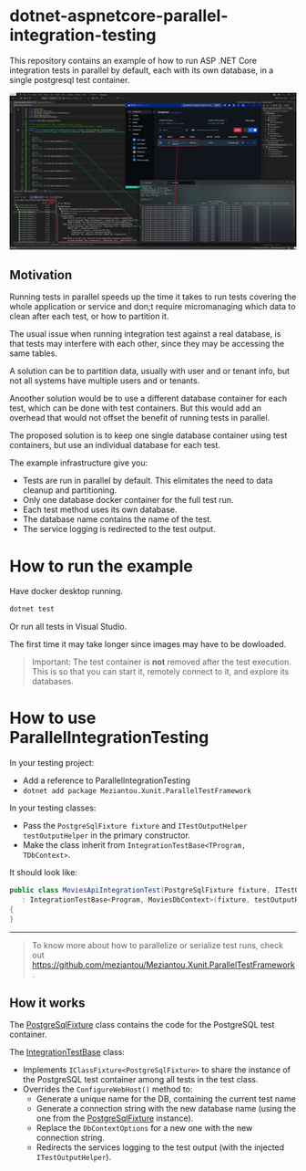 # dotnet-aspnetcore-parallel-integration-testing
This repository contains an example of how to run ASP .NET Core integration tests in parallel by default, each with its own database, in a single postgresql test container.

![A screenshot of visual studio showing the tests, the total time and the logs in the test output. on the right, Docker Desktop showing 1 PostgreSQL container running, and a console connected to that container listing the databases. There is one database for each test.](paralla-integration-tests-dotnet.png "Parallel integrations tests with 1 container and 1 DB per test.")

## Motivation
Running tests in parallel speeds up the time it takes to run tests covering the whole application or service and don;t require  micromanaging which data to clean after each test, or how to partition it.

The usual issue when running integration test against a real database, is that tests may interfere with each other, since they may be accessing the same tables.

A solution can be to partition data, usually with user and or tenant info, but not all systems have multiple users and or tenants. 

Anoother solution would be to use a different database container for each test, which can be done with test containers. But this would add an overhead that would not offset the benefit of running tests in parallel.

The proposed solution is to keep one single database container using test containers, but use an individual database for each test.

The example infrastructure give you:
- Tests are run in parallel by default. This elimitates the need to data cleanup and partitioning.
- Only one database docker container for the full test run.
- Each test method uses its own database.
- The database name contains the name of the test.
- The service logging is redirected to the test output.


# How to run the example
Have docker desktop running.

```bash
dotnet test
```

Or run all tests in Visual Studio.

The first time it may take longer since images may have to be dowloaded.

> Important: The test container is **not** removed after the test execution. This is so that you can start it, remotely connect to it, and explore its databases.

# How to use ParallelIntegrationTesting
In your testing project:
- Add a reference to ParallelIntegrationTesting
- `dotnet add package Meziantou.Xunit.ParallelTestFramework`

In your testing classes:
 - Pass the `PostgreSqlFixture fixture` and `ITestOutputHelper testOutputHelper` in the primary constructor.
 - Make the class inherit from `IntegrationTestBase<TProgram, TDbContext>`.

 It should look like:
 ```csharp
 public class MoviesApiIntegrationTest(PostgreSqlFixture fixture, ITestOutputHelper testOutputHelper)
    : IntegrationTestBase<Program, MoviesDbContext>(fixture, testOutputHelper)
{
}
 ```
---
 > To know more about how to parallelize or serialize test runs, check out https://github.com/meziantou/Meziantou.Xunit.ParallelTestFramework
.

## How it works
The [PostgreSqlFixture](./ParallelIntegrationTesting/PostgreSqlFixture.cs) class contains the code for the PostgreSQL test container.

The [IntegrationTestBase](./ParallelIntegrationTesting/IntegrationTestBase.cs) class:
- Implements `IClassFixture<PostgreSqlFixture>` to share the instance of the PostgreSQL test container among all tests in the test class.
- Overrides the `ConfigureWebHost()` method to:
  - Generate a unique name for the DB, containing the current test name
  - Generate a connection string with the new database name (using the one from the [PostgreSqlFixture](./ParallelIntegrationTesting/PostgreSqlFixture.cs) instance).
  - Replace the `DbContextOptions` for a new one with the new connection string.
  - Redirects the services logging to the test output (with the injected `ITestOutputHelper`).